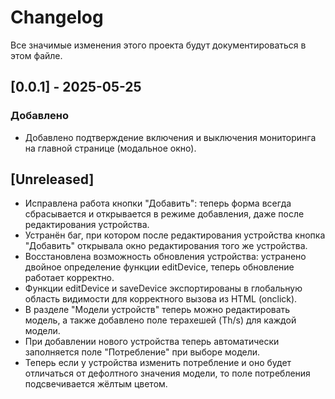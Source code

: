 # Changelog

Все значимые изменения этого проекта будут документироваться в этом файле.

## [0.0.1] - 2025-05-25
### Добавлено
- Добавлено подтверждение включения и выключения мониторинга на главной странице (модальное окно).

## [Unreleased]
- Исправлена работа кнопки "Добавить": теперь форма всегда сбрасывается и открывается в режиме добавления, даже после редактирования устройства.
- Устранён баг, при котором после редактирования устройства кнопка "Добавить" открывала окно редактирования того же устройства.
- Восстановлена возможность обновления устройства: устранено двойное определение функции editDevice, теперь обновление работает корректно.
- Функции editDevice и saveDevice экспортированы в глобальную область видимости для корректного вызова из HTML (onclick).
- В разделе "Модели устройств" теперь можно редактировать модель, а также добавлено поле терахешей (Th/s) для каждой модели.
- При добавлении нового устройства теперь автоматически заполняется поле "Потребление" при выборе модели.
- Теперь если у устройства изменить потребление и оно будет отличаться от дефолтного значения модели, то поле потребления подсвечивается жёлтым цветом. 